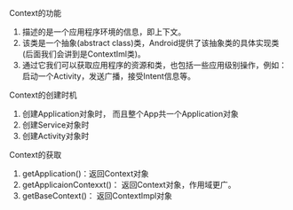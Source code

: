 Context的功能

1. 描述的是一个应用程序环境的信息，即上下文。
2. 该类是一个抽象(abstract class)类，Android提供了该抽象类的具体实现类(后面我们会讲到是ContextIml类)。
3. 通过它我们可以获取应用程序的资源和类，也包括一些应用级别操作，例如：启动一个Activity，发送广播，接受Intent信息等。


Context的创建时机

1. 创建Application对象时， 而且整个App共一个Application对象
2. 创建Service对象时
3. 创建Activity对象时

Context的获取

1. getApplication()：返回Context对象
2. getApplicaionContexxt()： 返回Context对象，作用域更广。
3. getBaseContext()： 返回ContextImpl对象